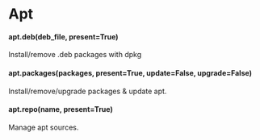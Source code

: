 # Apt


#### apt.deb(deb_file, present=True)

Install/remove .deb packages with dpkg


#### apt.packages(packages, present=True, update=False, upgrade=False)

Install/remove/upgrade packages & update apt.


#### apt.repo(name, present=True)

Manage apt sources.
